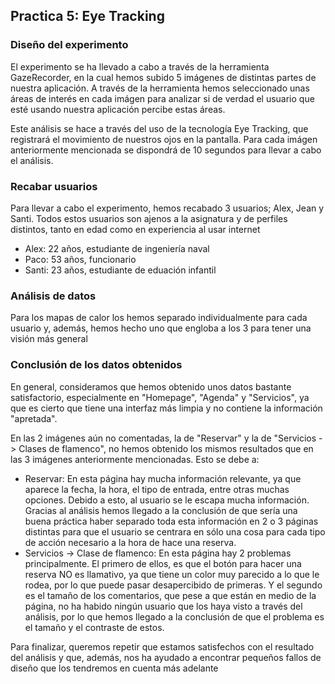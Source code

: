 ## Practica 5: Eye Tracking 

### Diseño del experimento
El experimento se ha llevado a cabo a través de la herramienta GazeRecorder, en la cual hemos subido 5 
imágenes de distintas partes de nuestra aplicación. A través de la herramienta hemos seleccionado unas áreas
de interés en cada imágen para analizar si de verdad el usuario que esté usando nuestra aplicación percibe estas
áreas.

Este análisis se hace a través del uso de la tecnología Eye Tracking, que registrará el movimiento de nuestros
ojos en la pantalla. Para cada imágen anteriormente mencionada se dispondrá de 10 segundos para llevar a cabo 
el análisis.


### Recabar usuarios

Para llevar a cabo el experimento, hemos recabado 3 usuarios; Alex, Jean y Santi.
Todos estos usuarios son ajenos a la asignatura y de perfiles distintos, tanto en edad como en experiencia al
usar internet

* Alex: 22 años, estudiante de ingeniería naval 
* Paco: 53 años, funcionario
* Santi: 23 años, estudiante de eduación infantil



### Análisis de datos
Para los mapas de calor los hemos separado individualmente para cada usuario y, además, hemos hecho uno
que engloba a los 3 para tener una visión más general 

### Conclusión de los datos obtenidos

En general, consideramos que hemos obtenido unos datos bastante satisfactorio, especialmente en "Homepage", "Agenda" 
y "Servicios", ya que es cierto que tiene una interfaz más limpia y no contiene la información "apretada".

En las 2 imágenes aún no comentadas, la de "Reservar" y la de "Servicios -> Clases de flamenco", no hemos obtenido los 
mismos resultados que en las 3 imágenes anteriormente mencionadas. Esto se debe a:

* Reservar: En esta página hay mucha información relevante, ya que aparece la fecha, la hora, el tipo de entrada, entre 
    otras muchas opciones. Debido a esto, al usuario se le escapa mucha información. Gracias al análisis hemos llegado a
    la conclusión de que sería una buena práctica haber separado toda esta información en 2 o 3 páginas distintas para que
    el usuario se centrara en sólo una cosa para cada tipo de acción necesario a la hora de hace una reserva.
* Servicios -> Clase de flamenco: En esta página hay 2 problemas principalmente. El primero de ellos, es que el botón para 
    hacer una reserva NO es llamativo, ya que tiene un color muy parecido a lo que le rodea, por lo que puede pasar desapercibido 
    de primeras. Y el segundo es el tamaño de los comentarios, que pese a que están en medio de la página, no ha habido ningún usuario
    que los haya visto a través del análisis, por lo que hemos llegado a la conclusión de que el problema es el tamaño y el contraste de estos.

Para finalizar, queremos repetir que estamos satisfechos con el resultado del análisis y que, además, nos ha ayudado a encontrar pequeños
fallos de diseño que los tendremos en cuenta más adelante
